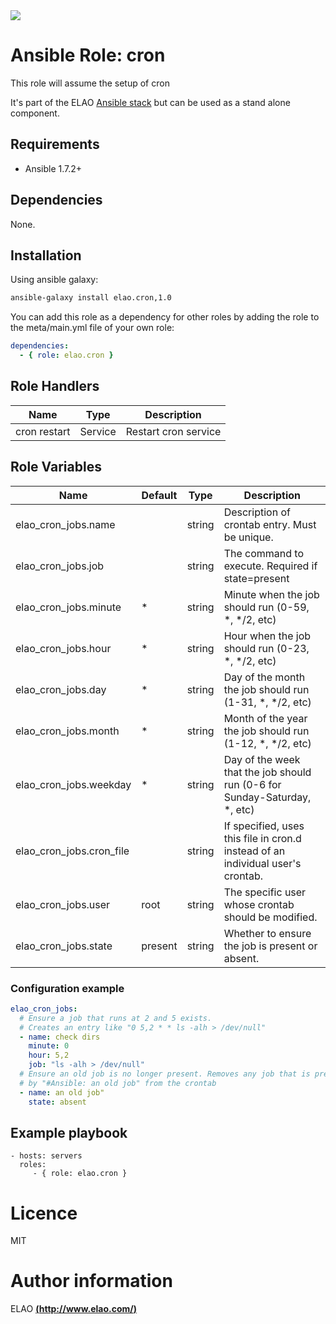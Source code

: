 <img src="http://www.elao.com/images/corpo/logo_red_small.png"/>

# Ansible Role: cron

This role will assume the setup of cron

It's part of the ELAO [Ansible stack](http://ansible.elao.com) but can be used as a stand alone component.

## Requirements

- Ansible 1.7.2+

## Dependencies

None.

## Installation

Using ansible galaxy:

```bash
ansible-galaxy install elao.cron,1.0
```
You can add this role as a dependency for other roles by adding the role to the meta/main.yml file of your own role:

```yaml
dependencies:
  - { role: elao.cron }
```

## Role Handlers

| Name         | Type     | Description           |
| ------------ | -------- | --------------------- |
| cron restart | Service  |  Restart cron service |

## Role Variables

| Name                     | Default | Type   | Description                                                                     |
| ------------------------ | ------- | ------ | ------------------------------------------------------------------------------- |
| elao_cron_jobs.name      |         | string | Description of crontab entry. Must be unique.                                   |
| elao_cron_jobs.job       |         | string | The command to execute. Required if state=present                               |
| elao_cron_jobs.minute    | *       | string | Minute when the job should run (0-59, *, */2, etc)                              |
| elao_cron_jobs.hour      | *       | string | Hour when the job should run (0-23, *, */2, etc)                                |
| elao_cron_jobs.day       | *       | string | Day of the month the job should run (1-31, *, */2, etc)                         |
| elao_cron_jobs.month     | *       | string | Month of the year the job should run (1-12, *, */2, etc)                        |
| elao_cron_jobs.weekday   | *       | string | Day of the week that the job should run (0-6 for Sunday-Saturday, *, etc)       |
| elao_cron_jobs.cron_file |         | string | If specified, uses this file in cron.d instead of an individual user's crontab. |
| elao_cron_jobs.user      | root    | string | The specific user whose crontab should be modified.                             |
| elao_cron_jobs.state     | present | string | Whether to ensure the job is present or absent.                                 |

### Configuration example

```yaml
elao_cron_jobs:
  # Ensure a job that runs at 2 and 5 exists.
  # Creates an entry like "0 5,2 * * ls -alh > /dev/null"
  - name: check dirs
    minute: 0
    hour: 5,2
    job: "ls -alh > /dev/null"
  # Ensure an old job is no longer present. Removes any job that is prefixed
  # by "#Ansible: an old job" from the crontab
  - name: an old job"
    state: absent
```

## Example playbook

    - hosts: servers
      roles:
         - { role: elao.cron }

# Licence

MIT

# Author information

ELAO [**(http://www.elao.com/)**](http://www.elao.com)
